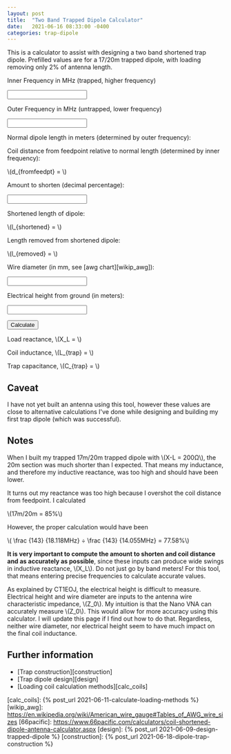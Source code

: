 ```yaml
---
layout: post
title:  "Two Band Trapped Dipole Calculator"
date:   2021-06-16 08:33:00 -0400
categories: trap-dipole
---
```


<script src="https://polyfill.io/v3/polyfill.min.js?features=es6"></script>
<script id="MathJax-script" async src="/assets/js/npm/mathjax/es5/tex-mml-chtml.js"></script>
<script id="mathjs-script" async src="/assets/js/npm/mathjs/math.js"></script>
<script id="scratchpad" async src="/assets/js/custom/two-band-dipole-calc.js"></script>

This is a calculator to assist with designing a two band shortened trap
dipole. Prefilled values are for a 17/20m trapped dipole, with
loading removing only 2% of antenna length.

Inner Frequency in MHz (trapped, higher frequency)

<input type="text" id="innerFrequency" name="innerFrequency"/>

Outer Frequency in MHz (untrapped, lower frequency)

<input type="text" id="outerFrequency" name="outerFrequency"/>

Normal dipole length in meters (determined by outer frequency):

<span id="dipoleLengthSpan"></span>

<input type="text" id="dipoleLength" name="dipoleLength" disabled="disabled" readonly hidden/>

Coil distance from feedpoint relative to normal length (determined by
inner frequency):

<span id="coilFeedpointDistanceSpan">\\(d_{fromfeedpt} = \\)</span>

<input type="text" id="coilFeedpointDistance" name="coilFeedpointDistance" hidden/>

Amount to shorten (decimal percentage):

<input type="text" id="shortenAmount" name="shortenAmount"/>

Shortened length of dipole:

<span id="shortenedLength">\\(l_{shortened} = \\)</span>

Length removed from shortened dipole:

<span id="lengthRemoved">\\(l_{removed} = \\)</span>

Wire diameter (in mm, see [awg chart][wikip_awg]):

<input type="text" id="wireDiameter" name="wireDiameter"/>

Electrical height from ground (in meters):

<input type="text" id="electricalHeight" name="electricalHeight"/>

<button id="calculate" onclick="calcDipoleLength();">Calculate</button>

Load reactance, <span id="reactanceLoadSpan">\\(X_L = \\)</span>

<input type="text" id="reactanceLoad" name="reactanceLoad" disabled="disabled" readonly hidden/>

Coil inductance, <span id="trapInductanceSpan">\\(L_{trap} = \\)</span>

<input type="text" id="trapInductance" name="trapInductance" disabled="disabled" readonly hidden/>

Trap capacitance, <span id="trapCapacitance">\\(C_{trap} = \\)</span>

## Caveat

I have not yet built an antenna using this tool, however these values
are close to alternative calculations I've done while designing and
building my first trap dipole (which was successful).

## Notes

When I built my trapped 17m/20m trapped dipole with \\(X-L = 200Ω\\),
the 20m section was much shorter than I expected. That means my
inductance, and therefore my inductive reactance, was too high and
should have been lower.

It turns out my reactance was too high because I overshot the coil
distance from feedpoint. I calculated

\\(17m/20m = 85\%\\)

However, the proper calculation would have been

\\( \frac {143} {18.118MHz} ÷ \frac {143} {14.055MHz} = 77.58\%\\)

**It is very important to compute the amount to shorten and coil
distance and as accurately as possible**, since these inputs can produce
wide swings in inductive reactance, \\(X_L\\). Do not just go by band
meters! For this tool, that means entering precise frequencies to
calculate accurate values.

As explained by CT1EOJ, the electrical height is difficult to measure.
Electrical height and wire diameter are inputs to the antenna wire
characteristic impedance, \\(Z_0\\). My intuition is that the Nano VNA
can accurately measure \\(Z_0\\). This would allow for more accuracy
using this calculator. I will update this page if I find out how to do
that. Regardless, neither wire diameter, nor electrical height seem to
have much impact on the final coil inductance.

## Further information

* [Trap construction][construction]
* [Trap dipole design][design]
* [Loading coil calculation methods][calc_coils]

[calc_coils]: {% post_url 2021-06-11-calculate-loading-methods %}
[wikip_awg]: https://en.wikipedia.org/wiki/American_wire_gauge#Tables_of_AWG_wire_sizes
[66pacific]: https://www.66pacific.com/calculators/coil-shortened-dipole-antenna-calculator.aspx
[design]: {% post_url 2021-06-09-design-trapped-dipole %}
[construction]: {% post_url 2021-06-18-dipole-trap-construction %}
